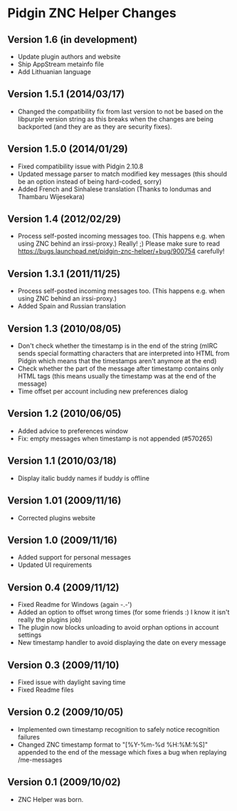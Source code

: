 # Pidgin ZNC Helper Changes

## Version 1.6 (in development)
- Update plugin authors and website
- Ship AppStream metainfo file
- Add Lithuanian language

## Version 1.5.1 (2014/03/17)
- Changed the compatibility fix from last version to not be based on the
  libpurple version string as this breaks when the changes are being
  backported (and they are as they are security fixes).

## Version 1.5.0 (2014/01/29)
- Fixed compatibility issue with Pidgin 2.10.8
- Updated message parser to match modified key messages (this should be an
  option instead of being hard-coded, sorry)
- Added French and Sinhalese translation (Thanks to londumas and Thambaru
  Wijesekara)

## Version 1.4 (2012/02/29)
- Process self-posted incoming messages too. (This happens e.g. when using ZNC
  behind an irssi-proxy.) Really! ;) Please make sure to read
  https://bugs.launchpad.net/pidgin-znc-helper/+bug/900754 carefully!
	
## Version 1.3.1 (2011/11/25)
- Process self-posted incoming messages too. (This happens e.g. when using ZNC behind an irssi-proxy.)
- Added Spain and Russian translation

## Version 1.3 (2010/08/05)
- Don't check whether the timestamp is in the end of the string (mIRC sends
  special formatting characters that are interpreted into HTML from Pidgin which
  means that the timestamps aren't anymore at the end)
- Check whether the part of the message after timestamp contains only HTML tags
  (this means usually the timestamp was at the end of the message)
- Time offset per account including new preferences dialog

## Version 1.2 (2010/06/05)
- Added advice to preferences window
- Fix: empty messages when timestamp is not appended (#570265)

## Version 1.1 (2010/03/18)
- Display italic buddy names if buddy is offline

## Version 1.01 (2009/11/16)
- Corrected plugins website

## Version 1.0 (2009/11/16)
- Added support for personal messages
- Updated UI requirements

## Version 0.4 (2009/11/12)
- Fixed Readme for Windows (again -.-')
- Added an option to offset wrong times (for some friends :) I know it isn't
  really the plugins job)
- The plugin now blocks unloading to avoid orphan options in account settings
- New timestamp handler to avoid displaying the date on every message

## Version 0.3 (2009/11/10)
- Fixed issue with daylight saving time
- Fixed Readme files

## Version 0.2 (2009/10/05)
- Implemented own timestamp recognition to safely notice recognition failures
- Changed ZNC timestamp format to "[%Y-%m-%d %H:%M:%S]" appended to the end of
  the message which fixes a bug when replaying /me-messages

## Version 0.1 (2009/10/02)
- ZNC Helper was born.

